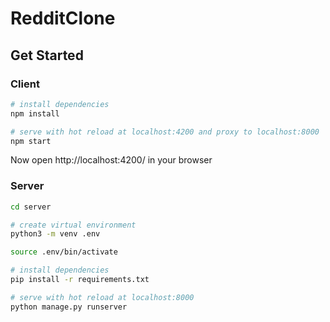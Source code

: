 # RedditClone

## Get Started
### Client
``` bash
# install dependencies
npm install

# serve with hot reload at localhost:4200 and proxy to localhost:8000
npm start
```
Now open http://localhost:4200/ in your browser

### Server
``` bash
cd server

# create virtual environment
python3 -m venv .env

source .env/bin/activate

# install dependencies
pip install -r requirements.txt

# serve with hot reload at localhost:8000
python manage.py runserver
```